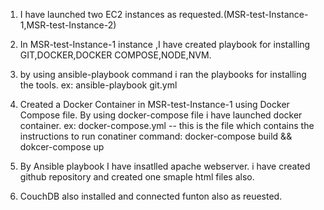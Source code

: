1) I have launched two EC2 instances as requested.(MSR-test-Instance-1,MSR-test-Instance-2)
2) In MSR-test-Instance-1 instance ,I have created playbook  for installing GIT,DOCKER,DOCKER COMPOSE,NODE,NVM.
3) by using ansible-playbook command i ran the playbooks for installing the tools.
 ex: ansible-playbook git.yml
3) Created a Docker Container in MSR-test-Instance-1 using Docker Compose file.
    By using docker-compose file i have launched docker container.
	ex:   docker-compose.yml -- this is the file which contains the instructions to run conatiner
command:	docker-compose build && dokcer-compose up

4) By Ansible playbook I have insatlled apache  webserver. i have created github repository and created one smaple html files also.
5) CouchDB also installed and connected funton also as reuested.
  

